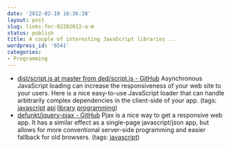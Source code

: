 ```yaml
---
date: '2012-02-19 16:36:38'
layout: post
slug: links-for-02202012-a-m
status: publish
title: A couple of interesting JavaScript libraries ...
wordpress_id: '6541'
categories:
- Programming
---
```



  * [dist/script.js at master from ded/script.js - GitHub](https://github.com/ded/script.js/blob/master/dist/script.js) Asynchronous JavaScript loading can increase the responsiveness of your web site to your users.  Here is a nice easy-to-use JavaScript loader that can handle arbitrarily complex dependencies in the client-side of your app. (tags:                      [javascript](http://www.diigo.com/user/eobrain/javascript)            [api](http://www.diigo.com/user/eobrain/api)            [library](http://www.diigo.com/user/eobrain/library)            [programming](http://www.diigo.com/user/eobrain/programming))
  * [defunkt/jquery-pjax - GitHub](https://github.com/defunkt/jquery-pjax) Pjax is a nice way to get a responsive web app. It has a similar effect as a single-page javascript/json app, but allows for more conventional server-side programming and easier fallback for old browsers. (tags:                      [javascript](http://www.diigo.com/user/eobrain/javascript))
